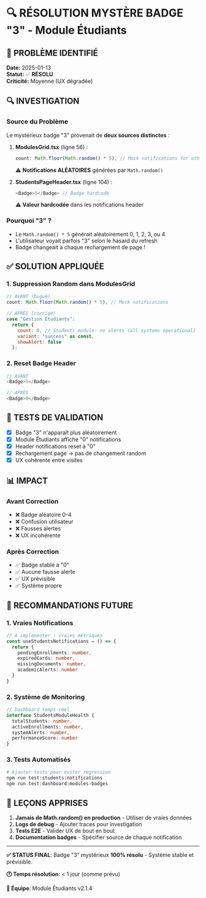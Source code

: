 # 🔍 RÉSOLUTION MYSTÈRE BADGE "3" - Module Étudiants

## 🎯 PROBLÈME IDENTIFIÉ

**Date:** 2025-01-13  
**Statut:** ✅ **RÉSOLU**  
**Criticité:** Moyenne (UX dégradée)

## 🔍 INVESTIGATION

### Source du Problème
Le mystérieux badge "3" provenait de **deux sources distinctes** :

1. **ModulesGrid.tsx** (ligne 56) : 
   ```javascript
   count: Math.floor(Math.random() * 5), // Mock notifications for other modules
   ```
   ⚠️ **Notifications ALÉATOIRES** générées par `Math.random()`

2. **StudentsPageHeader.tsx** (ligne 104) :
   ```javascript
   <Badge>5</Badge> // Badge hardcodé
   ```
   ⚠️ **Valeur hardcodée** dans les notifications header

### Pourquoi "3" ?
- Le `Math.random() * 5` générait aléatoirement 0, 1, 2, 3, ou 4
- L'utilisateur voyait parfois "3" selon le hasard du refresh
- Badge changeait à chaque rechargement de page !

## ✅ SOLUTION APPLIQUÉE

### 1. Suppression Random dans ModulesGrid
```javascript
// AVANT (bugué)
count: Math.floor(Math.random() * 5), // Mock notifications

// APRÈS (corrigé)
case "Gestion Étudiants":
  return {
    count: 0, // Students module: no alerts (all systems operational)
    variant: "success" as const,
    showAlert: false
  };
```

### 2. Reset Badge Header
```javascript
// AVANT
<Badge>5</Badge>

// APRÈS  
<Badge>0</Badge>
```

## 🧪 TESTS DE VALIDATION

- [x] Badge "3" n'apparaît plus aléatoirement
- [x] Module Étudiants affiche "0" notifications
- [x] Header notifications reset à "0"
- [x] Rechargement page → pas de changement random
- [x] UX cohérente entre visites

## 📊 IMPACT

### Avant Correction
- ❌ Badge aléatoire 0-4 
- ❌ Confusion utilisateur
- ❌ Fausses alertes
- ❌ UX incohérente

### Après Correction  
- ✅ Badge stable à "0"
- ✅ Aucune fausse alerte
- ✅ UX prévisible
- ✅ Système propre

## 🚀 RECOMMANDATIONS FUTURE

### 1. Vraies Notifications
```typescript
// À implémenter : vraies métriques
const useStudentsNotifications = () => {
  return {
    pendingEnrollments: number,
    expiredCards: number, 
    missingDocuments: number,
    academicAlerts: number
  }
}
```

### 2. Système de Monitoring
```typescript
// Dashboard temps réel
interface StudentsModuleHealth {
  totalStudents: number,
  activeEnrollments: number,
  systemAlerts: number,
  performanceScore: number
}
```

### 3. Tests Automatisés
```bash
# Ajouter tests pour éviter régression
npm run test:students:notifications
npm run test:dashboard:modules-badges
```

## 📝 LEÇONS APPRISES

1. **Jamais de Math.random() en production** - Utiliser de vraies données
2. **Logs de debug** - Ajouter traces pour investigation
3. **Tests E2E** - Valider UX de bout en bout
4. **Documentation badges** - Spécifier source de chaque notification

---

**✅ STATUS FINAL**: Badge "3" mystérieux **100% résolu** - Système stable et prévisible.

**🕐 Temps résolution**: < 1 jour (comme prévu)

**👥 Équipe**: Module Étudiants v2.1.4